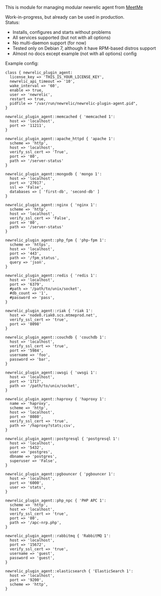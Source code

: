 This is module for managing modular newrelic agent from [MeetMe](http://github.com/MeetMe/newrelic-plugin-agent)

Work-in-progress, but already can be used in production.  
Status:  
* Installs, configures and starts without problems 
* All services supported (but not with all options) 
* No multi-daemon support (for now)  
* Tested only on Debian 7, although it have RPM-based distros support 
* Almost no docs except example (not with all options) config

Example config:
```puppet
class { newrelic_plugin_agent:
  license_key => 'THIS_IS_YOUR_LICENSE_KEY',
  newrelic_api_timeout => '10',
  wake_interval => '60',
  enable => true,
  user => 'newrelic',
  restart => true,
  pidfile => "/var/run/newrelic/newrelic-plugin-agent.pid",
}

newrelic_plugin_agent::memcached { 'memcached 1':
  host => 'localhost',
  port => '11211',
}

newrelic_plugin_agent::apache_httpd { 'apache 1': 
  scheme => 'http',
  host => 'localhost',
  verify_ssl_cert => 'True',
  port => '80',
  path => '/server-status'
}

newrelic_plugin_agent::mongodb { 'mongo 1':
  host => 'localhost',
  port => '27017',
  ssl => 'False',
  databases => [ 'first-db', 'second-db' ]
}

newrelic_plugin_agent::nginx { 'nginx 1':
  scheme => 'http',
  host => 'localhost',
  verify_ssl_cert => 'False',
  port => '80',
  path => '/server-status'
}

newrelic_plugin_agent::php_fpm { 'php-fpm 1':
  scheme => 'https',
  host => 'localhost',
  port => '443',
  path => '/fpm_status',
  query => 'json',
}

newrelic_plugin_agent::redis { 'redis 1': 
  host => 'localhost',
  port => '6379',
  #path => '/path/to/unix/socket',
  #db_count => '1',
  #password => 'pass',
}

newrelic_plugin_agent::riak { 'riak 1': 
  host => 'node0.riak0.scs.mtmeprod.net',
  verify_ssl_cert => 'true',
  port => '8098'
}

newrelic_plugin_agent::couchdb { 'couchdb 1': 
  host => 'localhost',
  verify_ssl_cert => 'true',
  port => '5984',
  username => 'foo',
  password => 'bar',
}

newrelic_plugin_agent::uwsgi { 'uwsgi 1': 
  host => 'localhost',
  port => '1717',
  path => '/path/to/unix/socket',
}

newrelic_plugin_agent::haproxy { 'haproxy 1': 
  name => 'haproxy',
  scheme => 'http',
  host => 'localhost',
  port => '8080',
  verify_ssl_cert => 'true',
  path => '/haproxy?stats;csv',
}

newrelic_plugin_agent::postgresql { 'postgresql 1': 
  host => 'localhost',
  port => '5432',
  user => 'postgres',
  dbname => 'postgres',
  superuser => 'False',
}

newrelic_plugin_agent::pgbouncer { 'pgbouncer 1': 
  host => 'localhost',
  port => '6000',
  user => 'stats',
}

newrelic_plugin_agent::php_npc { 'PHP APC 1': 
  scheme => 'http',
  host => 'localhost',
  verify_ssl_cert => 'true',
  port => '80',
  path => '/apc-nrp.php',
}

newrelic_plugin_agent::rabbitmq { 'RabbitMQ 1':
  host => 'localhost',
  port => '15672',
  verify_ssl_cert => 'true',
  username => 'guest',
  password => 'guest',
}

newrelic_plugin_agent::elasticsearch { 'ElasticSearch 1':
  host => 'localhost',
  port => '9200',
  scheme => 'http',
}
```
